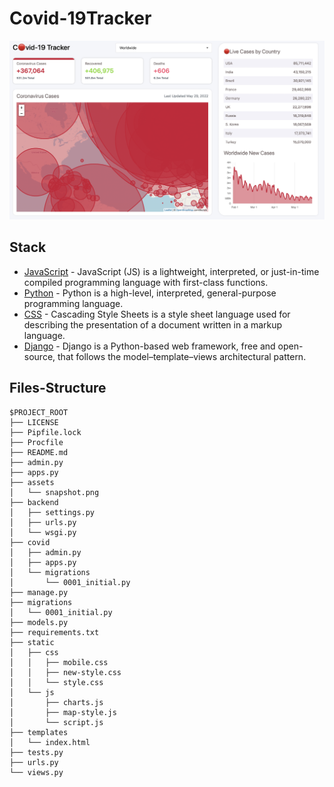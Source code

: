 # Covid-19Tracker

[![Website Homepage](./assets/snapshot.png)](https://covid-19tracker0.herokuapp.com)

## Stack

- [JavaScript](https://developer.mozilla.org/en-US/docs/Web/JavaScript) - JavaScript (JS) is a lightweight, interpreted, or just-in-time compiled programming language with first-class functions.
- [Python](https://www.python.org/downloads/) - Python is a high-level, interpreted, general-purpose programming language.
- [CSS](https://developer.mozilla.org/en-US/docs/Web/CSS) - Cascading Style Sheets is a style sheet language used for describing the presentation of a document written in a markup language.
- [Django](https://www.djangoproject.com/) - Django is a Python-based web framework, free and open-source, that follows the model–template–views architectural pattern.

## Files-Structure

```
$PROJECT_ROOT
├── LICENSE
├── Pipfile.lock
├── Procfile
├── README.md
├── admin.py
├── apps.py
├── assets
│   └── snapshot.png
├── backend
│   ├── settings.py
│   ├── urls.py
│   └── wsgi.py
├── covid
│   ├── admin.py
│   ├── apps.py
│   └── migrations
│       └── 0001_initial.py
├── manage.py
├── migrations
│   └── 0001_initial.py
├── models.py
├── requirements.txt
├── static
│   ├── css
│   │   ├── mobile.css
│   │   ├── new-style.css
│   │   └── style.css
│   └── js
│       ├── charts.js
│       ├── map-style.js
│       └── script.js
├── templates
│   └── index.html
├── tests.py
├── urls.py
└── views.py
```
